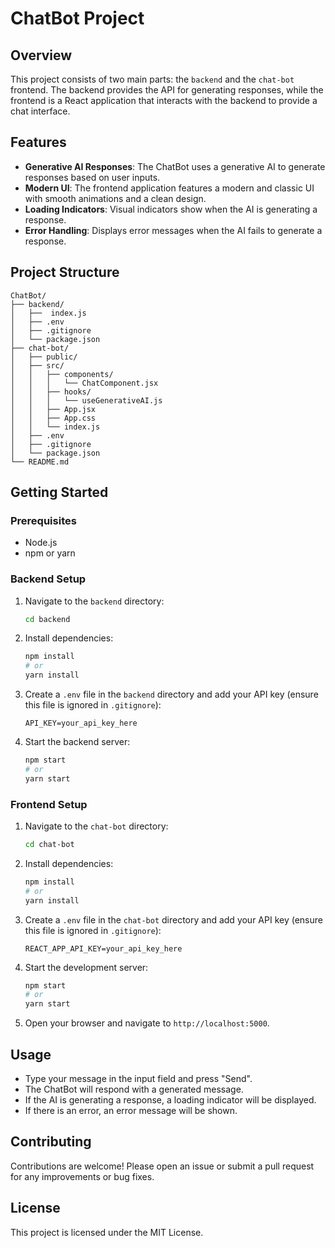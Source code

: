 # ChatBot Project

## Overview

This project consists of two main parts: the `backend` and the `chat-bot` frontend. The backend provides the API for generating responses, while the frontend is a React application that interacts with the backend to provide a chat interface.

## Features

- **Generative AI Responses**: The ChatBot uses a generative AI to generate responses based on user inputs.
- **Modern UI**: The frontend application features a modern and classic UI with smooth animations and a clean design.
- **Loading Indicators**: Visual indicators show when the AI is generating a response.
- **Error Handling**: Displays error messages when the AI fails to generate a response.

## Project Structure

```
ChatBot/
├── backend/
│   ├──  index.js
│   ├── .env
│   ├── .gitignore
│   └── package.json
├── chat-bot/
│   ├── public/
│   ├── src/
│   │   ├── components/
│   │   │   └── ChatComponent.jsx
│   │   ├── hooks/
│   │   │   └── useGenerativeAI.js
│   │   ├── App.jsx
│   │   ├── App.css
│   │   └── index.js
│   ├── .env
│   ├── .gitignore
│   └── package.json
└── README.md
```

## Getting Started

### Prerequisites

- Node.js
- npm or yarn

### Backend Setup

1. Navigate to the `backend` directory:

   ```sh
   cd backend
   ```

2. Install dependencies:

   ```sh
   npm install
   # or
   yarn install
   ```

3. Create a `.env` file in the `backend` directory and add your API key (ensure this file is ignored in `.gitignore`):

   ```plaintext
   API_KEY=your_api_key_here
   ```

4. Start the backend server:
   ```sh
   npm start
   # or
   yarn start
   ```

### Frontend Setup

1. Navigate to the `chat-bot` directory:

   ```sh
   cd chat-bot
   ```

2. Install dependencies:

   ```sh
   npm install
   # or
   yarn install
   ```

3. Create a `.env` file in the `chat-bot` directory and add your API key (ensure this file is ignored in `.gitignore`):

   ```plaintext
   REACT_APP_API_KEY=your_api_key_here
   ```

4. Start the development server:

   ```sh
   npm start
   # or
   yarn start
   ```

5. Open your browser and navigate to `http://localhost:5000`.

## Usage

- Type your message in the input field and press "Send".
- The ChatBot will respond with a generated message.
- If the AI is generating a response, a loading indicator will be displayed.
- If there is an error, an error message will be shown.

## Contributing

Contributions are welcome! Please open an issue or submit a pull request for any improvements or bug fixes.

## License

This project is licensed under the MIT License.

